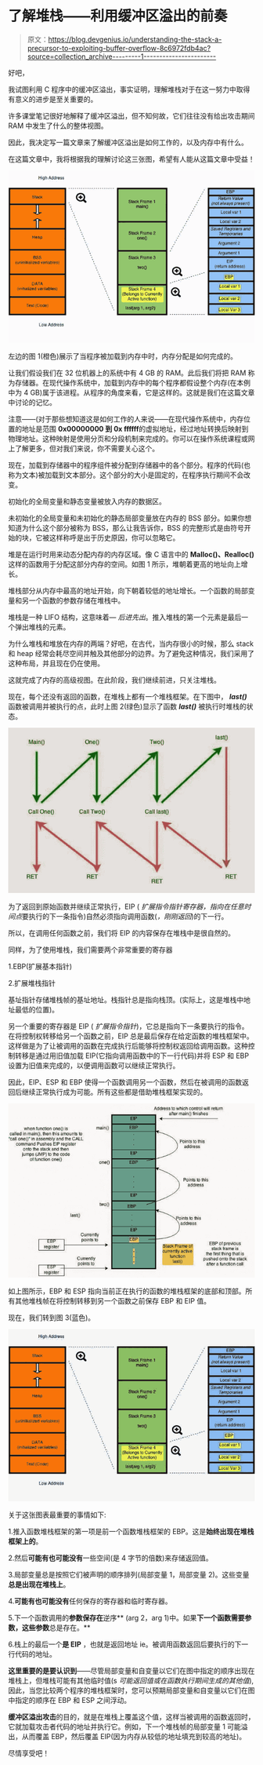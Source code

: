 # 了解堆栈——利用缓冲区溢出的前奏

> 原文：<https://blog.devgenius.io/understanding-the-stack-a-precursor-to-exploiting-buffer-overflow-8c6972fdb4ac?source=collection_archive---------1----------------------->

好吧，

我试图利用 C 程序中的缓冲区溢出，事实证明，理解堆栈对于在这一努力中取得有意义的进步是至关重要的。

许多课堂笔记很好地解释了缓冲区溢出，但不知何故，它们往往没有给出攻击期间 RAM 中发生了什么的整体视图。

因此，我决定写一篇文章来了解缓冲区溢出是如何工作的，以及内存中有什么。

在这篇文章中，我将根据我的理解讨论这三张图，希望有人能从这篇文章中受益！

![](img/945cd3af6297e5a11d7ca978aad8f031.png)

左边的图 1(橙色)展示了当程序被加载到内存中时，内存分配是如何完成的。

让我们假设我们在 32 位机器上的系统中有 4 GB 的 RAM。此后我们将把 RAM 称为存储器。在现代操作系统中，加载到内存中的每个程序都假设整个内存(在本例中为 4 GB)属于该进程。从程序的角度来看，它是这样的。这就是我们在这篇文章中讨论的记忆。

注意——(对于那些想知道这是如何工作的人来说——在现代操作系统中，内存位置的地址是范围 **0x00000000 到 0x ffffff**的虚拟地址，经过地址转换后映射到物理地址。这种映射是使用分页和分段机制来完成的。你可以在操作系统课程或网上了解更多，但对我们来说，你不需要关心这个。

现在，加载到存储器中的程序组件被分配到存储器中的各个部分。程序的代码(也称为文本)被加载到文本部分。这个部分的大小是固定的，在程序执行期间不会改变。

初始化的全局变量和静态变量被放入内存的数据区。

未初始化的全局变量和未初始化的静态局部变量放在内存的 BSS 部分。如果你想知道为什么这个部分被称为 BSS，那么让我告诉你，BSS 的完整形式是由符号开始的块，它被这样称呼是出于历史原因，你可以忽略它。

堆是在运行时用来动态分配内存的内存区域。像 C 语言中的 **Malloc()、Realloc()** 这样的函数用于分配这部分内存的空间。如图 1 所示，堆朝着更高的地址向上增长。

堆栈部分从内存中最高的地址开始，向下朝着较低的地址增长。一个函数的局部变量和另一个函数的参数存储在堆栈中。

堆栈是一种 LIFO 结构，这意味着— *后进先出*。推入堆栈的第一个元素是最后一个弹出堆栈的元素。

为什么堆栈和堆放在内存的两端？好吧，在古代，当内存很小的时候，那么 stack 和 heap 经常会耗尽空间并触及其他部分的边界。为了避免这种情况，我们采用了这种布局，并且现在仍在使用。

这就完成了内存的高级视图。在此阶段，我们继续前进，只关注堆栈。

现在，每个还没有返回的函数，在堆栈上都有一个堆栈框架。在下图中， ***last()*** 函数被调用并被执行的点，此时上图 2(绿色)显示了函数 ***last()*** 被执行时堆栈的状态。

![](img/11ec15a0568074deb4498e17c24a4a43.png)

为了返回到原始函数并继续正常执行，EIP ( *扩展指令指针寄存器，指向在任意时间点*要执行的下一条指令)自然必须指向调用函数(*，刚刚返回*)的下一行。

所以，在调用任何函数之前，我们将 EIP 的内容保存在堆栈中是很自然的。

同样，为了使用堆栈，我们需要两个非常重要的寄存器

1.EBP(扩展基本指针)

2.扩展堆栈指针

基址指针存储堆栈帧的基址地址。栈指针总是指向栈顶。(实际上，这是堆栈中地址最低的位置)。

另一个重要的寄存器是 EIP ( *扩展指令指针*)，它总是指向下一条要执行的指令。在将控制权转移给另一个函数之前，EIP 总是最后保存在给定函数的堆栈框架中。这样做是为了让被调用的函数在完成执行后能够将控制权返回给调用函数。这种控制转移是通过用旧值加载 EIP(它指向调用函数中的下一行代码)并将 ESP 和 EBP 设置为旧值来完成的，以便调用函数可以继续正常执行。

因此，EIP、ESP 和 EBP 使得一个函数调用另一个函数，然后在被调用的函数返回后继续正常执行成为可能。所有这些都是借助堆栈框架实现的。

![](img/35ee085d692f098eef878db95ffbd5c8.png)

如上图所示，EBP 和 ESP 指向当前正在执行的函数的堆栈框架的底部和顶部。所有其他堆栈帧在将控制转移到另一个函数之前保存 EBP 和 EIP 值。

现在，我们转到图 3(蓝色)。

![](img/56bd6dbe0aeea2d0922805ecbb77bdae.png)

关于这张图表最重要的事情如下:

1.推入函数堆栈框架的第一项是前一个函数堆栈框架的 EBP。这是**始终出现在堆栈框架上的**。

2.然后**可能有也可能没有**一些空间(是 4 字节的倍数)来存储返回值。

3.局部变量总是按照它们被声明的顺序排列(局部变量 1，局部变量 2)。这些变量**总是出现在堆栈上**。

4.**可能有也可能没有**任何保存的寄存器和临时寄存器。

5.下一个函数调用的**参数保存在**逆序** (arg 2，arg 1)中。如果**下一个函数需要参数，这些参数**总是存在。**

6.栈上的最后一个**是 EIP** ，也就是返回地址 ie。被调用函数返回后要执行的下一行代码的地址。

**这里重要的是要认识到**——尽管局部变量和自变量以它们在图中指定的顺序出现在堆栈上，但堆栈可能有其他临时值(s *可能返回值或在函数执行期间生成的其他值*),因此，当您比较两个程序的堆栈框架时，您可以预期局部变量和自变量以它们在图中指定的顺序在 EBP 和 ESP 之间浮动。

**缓冲区溢出攻击**的目的，就是在堆栈上覆盖这个值，这样当被调用的函数返回时，它就加载攻击者代码的地址并执行它。例如，下一个堆栈帧的局部变量 1 可能溢出，从而覆盖 EBP，然后覆盖 EIP(因为内存从较低的地址填充到较高的地址)。

尽情享受吧！